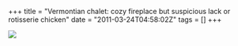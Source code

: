+++
title = "Vermontian chalet: cozy fireplace but suspicious lack or rotisserie chicken"
date = "2011-03-24T04:58:02Z"
tags = []
+++

![](/post/vermontian-chalet-cozy-fireplace-but-suspicio/image.jpg)

